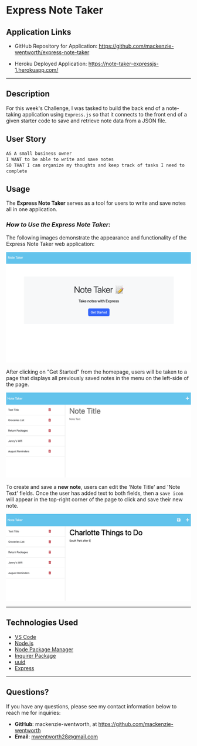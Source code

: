 # Express Note Taker

## Application Links
* GitHub Repository for Application: https://github.com/mackenzie-wentworth/express-note-taker

* Heroku Deployed Application: https://note-taker-expressjs-1.herokuapp.com/

---

## Description
For this week's Challenge, I was tasked to build the back end of a note-taking application using `Express.js` so that it connects to the front end of a given starter code to save and retrieve note data from a JSON file.


## User Story
```
AS A small business owner
I WANT to be able to write and save notes
SO THAT I can organize my thoughts and keep track of tasks I need to complete
```


## Usage
The **Express Note Taker** serves as a tool for users to write and save notes all in one application. 

### *How to Use the Express Note Taker:*
The following images demonstrate the appearance and functionality of the Express Note Taker web application:

![An image of the homepage for the Express Note Taker application.](./assets/images/homepage-note_taker.png)

After clicking on "Get Started" from the homepage, users will be taken to a page that displays all previously saved notes in the menu on the left-side of the page.

![An image of all saved notes in the left-side menu on the Express Note Taker application.](./assets/images/saved-notes.png)

To create and save a **new note**, users can edit the 'Note Title' and 'Note Text' fields. Once the user has added text to both fields, then a `save icon` will appear in the top-right corner of the page to click and save their new note. 

![An image to show how to add a new note to the Express Note Taker application.](./assets/images/new-note.png)

---

## Technologies Used

* [VS Code](https://code.visualstudio.com/)
* [Node.js](https://nodejs.org/en)
* [Node Package Manager](https://www.npmjs.com/)
* [Inquirer Package](https://www.npmjs.com/package/inquirer)
* [uuid](https://www.npmjs.com/package/uuid)
* [Express](https://expressjs.com/)

---

## Questions?
If you have any questions, please see my contact information below to reach me for inquiries:
* **GitHub**: mackenzie-wentworth, at https://github.com/mackenzie-wentworth
* **Email**: mwentworth28@gmail.com
